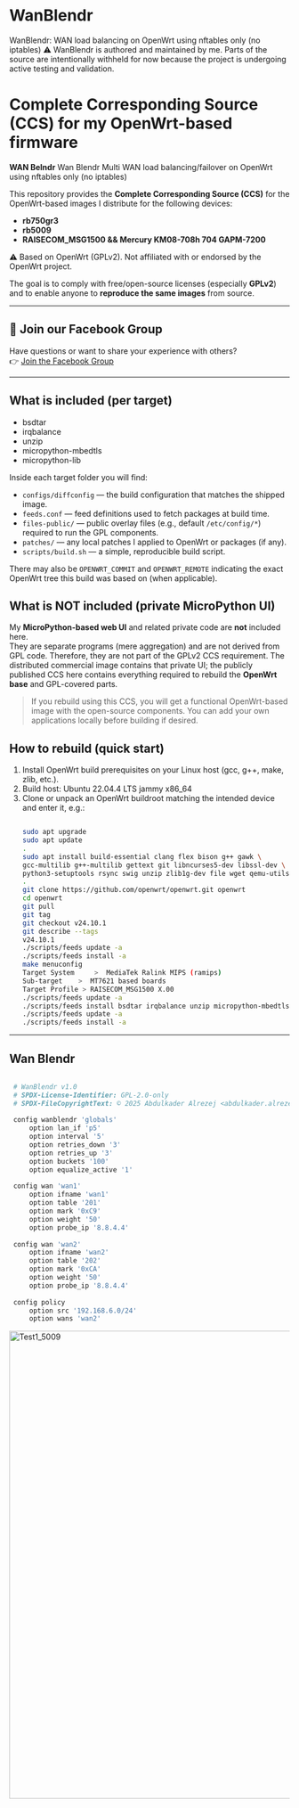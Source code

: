 # WanBlendr
WanBlendr: WAN load balancing on OpenWrt using nftables only (no iptables)
⚠️ WanBlendr is authored and maintained by me. Parts of the source are intentionally withheld for now because the project is undergoing active testing and validation.

# Complete Corresponding Source (CCS) for my OpenWrt-based firmware

**WAN Belndr**
Wan Blendr Multi WAN load balancing/failover on OpenWrt using nftables only (no iptables)

This repository provides the **Complete Corresponding Source (CCS)** for the OpenWrt-based images I distribute for the following devices:

- **rb750gr3**
- **rb5009**
- **RAISECOM_MSG1500 && Mercury KM08-708h 704 GAPM-7200**

⚠️ Based on OpenWrt (GPLv2). Not affiliated with or endorsed by the OpenWrt project.

The goal is to comply with free/open-source licenses (especially **GPLv2**) and to enable anyone to **reproduce the same images** from source.

---

## 💬 Join our Facebook Group
Have questions or want to share your experience with others?  
👉 [Join the Facebook Group](https://www.facebook.com/groups/1978757192702226)

---

## What is included (per target)

- bsdtar
- irqbalance
- unzip
- micropython-mbedtls
- micropython-lib

Inside each target folder you will find:

- `configs/diffconfig` — the build configuration that matches the shipped image.
- `feeds.conf` — feed definitions used to fetch packages at build time.
- `files-public/` — public overlay files (e.g., default `/etc/config/*`) required to run the GPL components.
- `patches/` — any local patches I applied to OpenWrt or packages (if any).
- `scripts/build.sh` — a simple, reproducible build script.

There may also be `OPENWRT_COMMIT` and `OPENWRT_REMOTE` indicating the exact OpenWrt tree this build was based on (when applicable).

## What is NOT included (private MicroPython UI)
My **MicroPython-based web UI** and related private code are **not** included here.  
They are separate programs (mere aggregation) and are not derived from GPL code. Therefore, they are not part of the GPLv2 CCS requirement. The distributed commercial image contains that private UI; the publicly published CCS here contains everything required to rebuild the **OpenWrt base** and GPL-covered parts.

> If you rebuild using this CCS, you will get a functional OpenWrt-based image with the open-source components. You can add your own applications locally before building if desired.

## How to rebuild (quick start)
1. Install OpenWrt build prerequisites on your Linux host (gcc, g++, make, zlib, etc.).
2. Build host: Ubuntu 22.04.4 LTS jammy x86_64
3. Clone or unpack an OpenWrt buildroot matching the intended device and enter it, e.g.:
   ```bash
   
   sudo apt upgrade
   sudo apt update
   .
   sudo apt install build-essential clang flex bison g++ gawk \
   gcc-multilib g++-multilib gettext git libncurses5-dev libssl-dev \
   python3-setuptools rsync swig unzip zlib1g-dev file wget qemu-utils
   .
   git clone https://github.com/openwrt/openwrt.git openwrt
   cd openwrt
   git pull
   git tag
   git checkout v24.10.1
   git describe --tags
   v24.10.1
   ./scripts/feeds update -a
   ./scripts/feeds install -a
   make menuconfig
   Target System	 >  MediaTek Ralink MIPS (ramips)
   Sub-target	 >  MT7621 based boards
   Target Profile > RAISECOM_MSG1500 X.00
   ./scripts/feeds update -a
   ./scripts/feeds install bsdtar irqbalance unzip micropython-mbedtls micropython-lib
   ./scripts/feeds update -a
   ./scripts/feeds install -a

---


## Wan Blendr

   ```bash
   
	# WanBlendr v1.0
	# SPDX-License-Identifier: GPL-2.0-only
	# SPDX-FileCopyrightText: © 2025 Abdulkader Alrezej <abdulkader.alrezej@gmail.com> (Facebook: https://www.facebook.com/abdulkader.alrezej)
	
	config wanblendr 'globals'
		option lan_if 'p5'
		option interval '5'
		option retries_down '3'
		option retries_up '3'
		option buckets '100'
		option equalize_active '1'
	
	config wan 'wan1'
		option ifname 'wan1'
		option table '201'
		option mark '0xC9'
		option weight '50'
		option probe_ip '8.8.4.4'
	
	config wan 'wan2'
		option ifname 'wan2'
		option table '202'
		option mark '0xCA'
		option weight '50'
		option probe_ip '8.8.4.4'
	
	config policy
		option src '192.168.6.0/24'
		option wans 'wan2'

   ```


<img width="1546" height="840" alt="Test1_5009" src="https://github.com/user-attachments/assets/261eadc4-e8fa-43e5-8cd0-dc970d986aae" />
